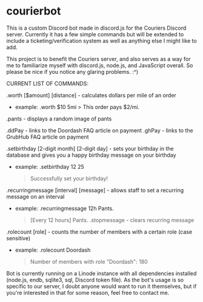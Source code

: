 # courierbot

This is a custom Discord bot made in discord.js for the Couriers Discord server. Currently it has a few simple commands but will be extended to include a ticketing/verification system as well as anything else I might like to add.

This project is to benefit the Couriers server, and also serves as a way for me to familiarize myself with discord.js, node.js, and JavaScript overall. So please be nice if you notice any glaring problems. :^)


CURRENT LIST OF COMMANDS:


.worth [$amount] [distance] - calculates dollars per mile of an order
   - example: .worth $10 5mi
    > This order pays $2/mi.

.pants - displays a random image of pants

.ddPay - links to the Doordash FAQ article on payment
.ghPay - links to the GrubHub FAQ article on payment

.setbirthday [2-digit month] [2-digit day] - sets your birthday in the database and gives you a happy birthday message on your birthday
   - example: .setbirthday 12 25
     > Successfully set your birthday!

.recurringmessage [interval] [message] - allows staff to set a recurring message on an interval
   - example: .recurringmessage 12h Pants.
     > [Every 12 hours] Pants.
 .stopmessage - clears recurring message

.rolecount [role] - counts the number of members with a certain role (case sensitive)
   - example: .rolecount Doordash
     > Number of members with role "Doordash": 180

    
Bot is currently running on a Linode instance with all dependencies installed (node.js, endb, sqlite3, sql, Discord token file). As the bot's usage is so specific to our server, I doubt anyone would want to run it themselves, but if you're interested in that for some reason, feel free to contact me.
